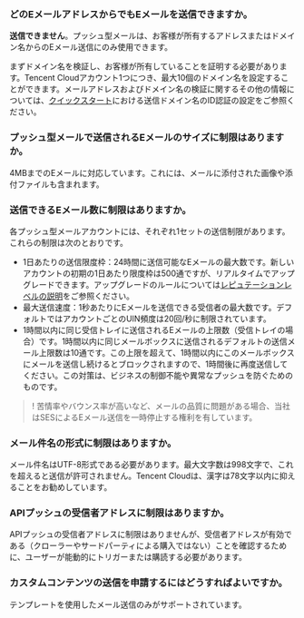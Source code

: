 [](id:que1) 
### どのEメールアドレスからでもEメールを送信できますか。
**送信できません**。プッシュ型メールは、お客様が所有するアドレスまたはドメイン名からのEメール送信にのみ使用できます。

まずドメイン名を検証し、お客様が所有していることを証明する必要があります。Tencent Cloudアカウント1つにつき、最大10個のドメイン名を設定することができます。メールアドレスおよびドメイン名の検証に関するその他の情報については、[クイックスタート](https://www.tencentcloud.com/document/product/1084/48862)における送信ドメイン名のID認証の設定をご参照ください。

[](id:que2) 
### プッシュ型メールで送信されるEメールのサイズに制限はありますか。
4MBまでのEメールに対応しています。これには、メールに添付された画像や添付ファイルも含まれます。

[](id:que3) 
### 送信できるEメール数に制限はありますか。
各プッシュ型メールアカウントには、それぞれ1セットの送信制限があります。これらの制限は次のとおりです。

- 1日あたりの送信限度枠：24時間に送信可能なEメールの最大数です。新しいアカウントの初期の1日あたり限度枠は500通ですが、リアルタイムでアップグレードできます。アップグレードのルールについては[レピュテーションレベルの説明](https://www.tencentcloud.com/document/product/1084/48864)をご参照ください。
- 最大送信速度：1秒あたりにEメールを送信できる受信者の最大数です。デフォルトではアカウントごとのUIN頻度は20回/秒に制限されています。
- 1時間以内に同じ受信トレイに送信されるEメールの上限数（受信トレイの場合）です。1時間以内に同じメールボックスに送信されるデフォルトの送信メール上限数は10通です。この上限を超えて、1時間以内にこのメールボックスにメールを送信し続けるとブロックされますので、1時間後に再度送信してください。この対策は、ビジネスの制御不能や異常なプッシュを防ぐためのものです。

>! 苦情率やバウンス率が高いなど、メールの品質に問題がある場合、当社はSESによるEメール送信を一時停止する権利を有しています。

[](id:que4) 
### メール件名の形式に制限はありますか。
メール件名はUTF-8形式である必要があります。最大文字数は998文字で、これを超えると送信が許可されません。Tencent Cloudは、漢字は78文字以内に抑えることをお勧めしています。

[](id:que5) 
### APIプッシュの受信者アドレスに制限はありますか。
APIプッシュの受信者アドレスに制限はありませんが、受信者アドレスが有効である（クローラーやサードパーティによる購入ではない）ことを確認するために、ユーザーが能動的にトリガーまたは購読する必要があります。

[](id:que6) 
### カスタムコンテンツの送信を申請するにはどうすればよいですか。
テンプレートを使用したメール送信のみがサポートされています。
